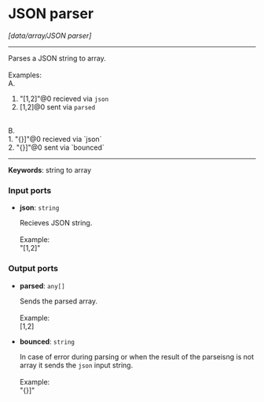 # JSON parser

_[data/array/JSON parser]_

---

Parses a JSON string to  array.<br>
<br>
Examples:<br>
A.<br>
1. "[1,2]"@0 recieved via `json`<br>
2. [1,2]@0 sent via `parsed`<br>
<br>
B.<br>
1. "{}]"@0 recieved via `json`<br>
2. "{}]"@0 sent via `bounced`<br>

---

__Keywords__: string to array

### Input ports

* __json__: ` string `

    Recieves JSON string.<br>
    <br>
    Example:<br>
    "[1,2]"<br>

### Output ports

* __parsed__: ` any[] `

    Sends the parsed array.<br>
    <br>
    Example:<br>
    [1,2]<br>


* __bounced__: ` string `

    In case of error during parsing or when the result of the parseisng is not array it sends the `json` input string.<br>
    <br>
    Example:<br>
    "{}]"<br>


